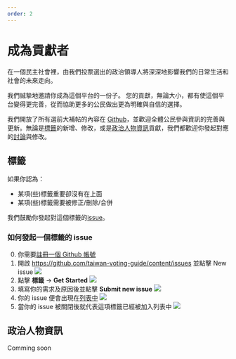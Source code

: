 ```yaml
---
order: 2
---
```


# 成為貢獻者

在一個民主社會裡，由我們投票選出的政治領導人將深深地影響我們的日常生活和社會的未來走向。

我們誠摯地邀請你成為這個平台的一份子。 您的貢獻，無論大小，都有使這個平台變得更完善，從而協助更多的公民做出更為明確與自信的選擇。

我們開放了所有選前大補帖的內容在 [Github](https://github.com/taiwan-voting-guide/content)，並歡迎全體公民參與資訊的完善與更新。無論是[標籤](https://www.voting-guide.tw/docs/contribute#標籤)的新增、修改，或是[政治人物資訊](https://www.voting-guide.tw/docs/contribute#如何貢獻政治人物資料)貢獻，我們都歡迎你發起對應的[討論](https://github.com/taiwan-voting-guide/content/issues)與修改。

## 標籤

如果你認為：

- 某項(些)標籤重要卻沒有在上面
- 某項(些)標籤需要被修正/刪除/合併

我們鼓勵你發起對這個標籤的[issue](https://github.com/taiwan-voting-guide/content/issues/new/choose)。

### 如何發起一個標籤的 issue

0. 你需要[註冊一個 Github 帳號](https://github.com/signup)
1. 開啟 https://github.com/taiwan-voting-guide/content/issues 並點擊 New issue
   ![](/images/contribute_1.png)
2. 點擊 **標籤** -> **Get Started**
   ![](/images/contribute_2.png)
3. 填寫你的需求及原因後並點擊 **Submit new issue**
   ![](/images/contribute_3.png)
4. 你的 issue 便會出現在[列表中](https://github.com/taiwan-voting-guide/content/issues)
   ![](/images/contribute_4.png)
5. 當你的 issue 被關閉後就代表這項標籤已經被加入列表中
   ![](/images/contribute_5.png)

## 政治人物資訊

Comming soon
